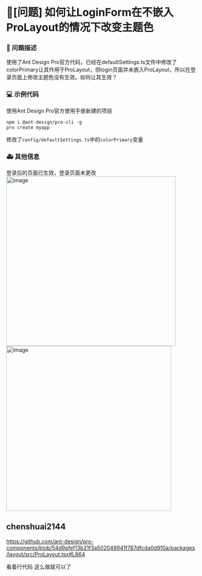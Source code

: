 # 🧐[问题] 如何让LoginForm在不嵌入ProLayout的情况下改变主题色

### 🧐 问题描述

使用了Ant Design Pro官方代码，已经在defaultSettings.ts文件中修改了colorPrimary让其作用于ProLayout，但login页面并未嵌入ProLayout，所以在登录页面上修改主题色没有生效。如何让其生效？

### 💻 示例代码

使用Ant Design Pro官方使用手册新建的项目

```
npm i @ant-design/pro-cli -g
pro create myapp
```

修改了`config/defaultSettings.ts`中的`colorPrimary`变量

### 🚑 其他信息

登录后的页面已生效，登录页面未更改
<img width="449" alt="image" src="https://github.com/ant-design/pro-components/assets/29697116/24ff9cbc-c8a9-48d2-b7ee-ba82efa14108">
<img width="437" alt="image" src="https://github.com/ant-design/pro-components/assets/29697116/50a64961-e195-46c1-b80c-2cc804218f8b">

## chenshuai2144

https://github.com/ant-design/pro-components/blob/54d9afef13b21f3a502048941f787dfcda0d910a/packages/layout/src/ProLayout.tsx#L864

看着行代码 这么做就可以了
